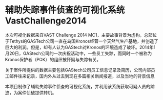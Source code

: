 # 辅助失踪事件侦查的可视化系统 VastChallenge2014


本次可视化数据来自VAST Challenge 2014 MC1，主要故事背景为虚构，总部位于Tethys的GASTech公司一直在岛国Kronos经营一个天然气生产基地，并创造了巨大的利润。但是，却有人认为GAStech对Kronos的环境造成了破坏。2014年1月20日，GAStech公司的一次庆祝活动中，一些员工失踪，而同时一个被称为Kronos保护者（POK）的组织被怀疑与失踪有关。

关于案件所提供的数据主要包括GAStech公司员工信息记录及简历，公司内部员工邮件往来记录，国内外从过去到现在多篇相关新闻报道，以及当地的背景信息

本项目制作了辅助失踪事件侦查的可视化系统，并利用该系统获取可疑人员的踪迹，为案件侦破提供转机。
